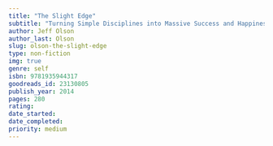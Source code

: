 ```yaml
---
title: "The Slight Edge" 
subtitle: "Turning Simple Disciplines into Massive Success and Happiness"
author: Jeff Olson
author_last: Olson
slug: olson-the-slight-edge
type: non-fiction
img: true
genre: self
isbn: 9781935944317
goodreads_id: 23130805
publish_year: 2014
pages: 280
rating: 
date_started:
date_completed:
priority: medium
---
```

